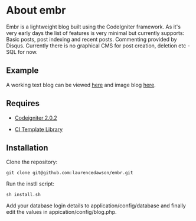 # About embr

Embr is a lightweight blog built using the CodeIgniter framework. As it's very early days the list of features is very minimal but currently supports: Basic posts, post indexing and recent posts. Commenting provided by Disqus. Currently there is no graphical CMS for post creation, deletion etc - SQL for now.

## Example

A working text blog can be viewed [here](http://blog.laurencedawson.com/) and image blog [here](http://images.laurencedawson.com/).

## Requires

* [Codeigniter 2.0.2](http://codeigniter.com/download_files/reactor/CodeIgniter_2.0.2.zip)

* [CI Template Library](http://williamsconcepts.com/ci/codeigniter/libraries/template/)

## Installation

Clone the repository:

	git clone git@github.com:laurencedawson/embr.git

Run the instll script:

	sh install.sh

Add your database login details to application/config/database and finally edit the values in appication/config/blog.php.